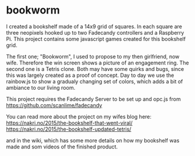 # bookworm
I  created a bookshelf made of a 14x9 grid of squares. In each square are three neopixels hooked up to two Fadecandy controllers and a Raspberry Pi. This project contains some javascript games created for this bookshelf grid.

The first one; "Bookworm", I used to propose to my then girlfriend, now wife. Therefore the win screen shows a picture of an engagement ring. The second one is a Tetris clone. Both may have some quirks and bugs, since this was largely created as a proof of concept. Day to day we use the rainbow.js to show a gradualy changing set of colors, which adds a bit of ambiance to our living room.  

This project requires the Fadecandy Server to be set up and opc.js from https://github.com/scanlime/fadecandy

You can read more about the project on my wifes blog here:
https://nakri.no/2015/the-bookshelf-that-went-viral/
https://nakri.no/2015/the-bookshelf-updated-tetris/

and in the wiki, which has some more details on how my bookshelf was made and som videos of the finished product.
